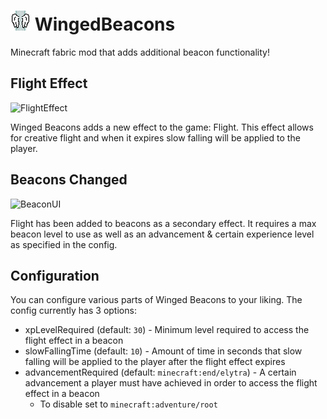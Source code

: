 # ![image](src/main/resources/assets/wingedbeacons/icon.png) WingedBeacons
Minecraft fabric mod that adds additional beacon functionality!

## Flight Effect
![FlightEffect](https://user-images.githubusercontent.com/34523218/124624493-eb350a00-de4a-11eb-80c4-021c0d2573c8.png)

Winged Beacons adds a new effect to the game: Flight. This effect allows for creative flight and when it expires slow falling will be applied to the player.

## Beacons Changed
![BeaconUI](https://user-images.githubusercontent.com/34523218/124624740-28010100-de4b-11eb-8ecd-69e785c55815.png)

Flight has been added to beacons as a secondary effect. It requires a max beacon level to use as well as an advancement & certain experience level as specified in the config.

## Configuration
You can configure various parts of Winged Beacons to your liking. The config currently has 3 options:
- xpLevelRequired (default: `30`) - Minimum level required to access the flight effect in a beacon
- slowFallingTime (default: `10`) - Amount of time in seconds that slow falling will be applied to the player after the flight effect expires
- advancementRequired (default: `minecraft:end/elytra`) - A certain advancement a player must have achieved in order to access the flight effect in a beacon
  - To disable set to `minecraft:adventure/root`
